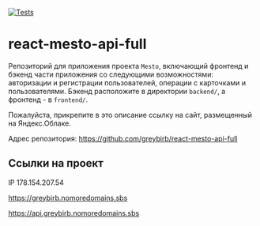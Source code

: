 [![Tests](https://github.com/greybirbroman/react-mesto-api-full/actions/workflows/tests.yml/badge.svg)](https://github.com/greybirbroman/react-mesto-api-full/actions/workflows/tests.yml)
# react-mesto-api-full
Репозиторий для приложения проекта `Mesto`, включающий фронтенд и бэкенд части приложения со следующими возможностями: авторизации и регистрации пользователей, операции с карточками и пользователями. Бэкенд расположите в директории `backend/`, а фронтенд - в `frontend/`. 
  
Пожалуйста, прикрепите в это описание ссылку на сайт, размещенный на Яндекс.Облаке.

Адрес репозитория: https://github.com/greybirb/react-mesto-api-full

## Ссылки на проект

IP 178.154.207.54

https://greybirb.nomoredomains.sbs

https://api.greybirb.nomoredomains.sbs
